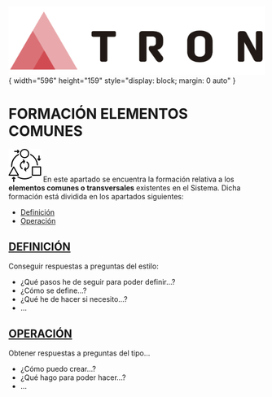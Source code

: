 ![Imagen TRON](./00-Imagen/logo-TRON.png){ width="596" height="159" style="display: block; margin: 0 auto" }
# FORMACIÓN ELEMENTOS COMUNES

![Imagen Terceros](./00-Imagen/FORMACION-Elemento-Comun.png "FORMACIÓN") En este apartado se encuentra la formación relativa a los **elementos comunes o transversales** existentes en el Sistema. Dicha formación está dividida en los apartados siguientes:

- [Definición](./01-Definicion/FORMACION-Comunes-Definicion.md)
- [Operación](./02-Operacion/FORMACION-Comunes-Operacion.md)

## [DEFINICIÓN](./01-Definicion/FORMACION-Comunes-Definicion.md) 

Conseguir respuestas a preguntas del estilo:

- ¿Qué pasos he de seguir para poder definir...?
- ¿Cómo se define...?
- ¿Qué he de hacer si necesito...?
- ...

## [OPERACIÓN](./02-Operacion/FORMACION-Comunes-Operacion.md)

Obtener respuestas a preguntas del tipo...

- ¿Cómo puedo crear...?
- ¿Qué hago para poder hacer...?
- ...